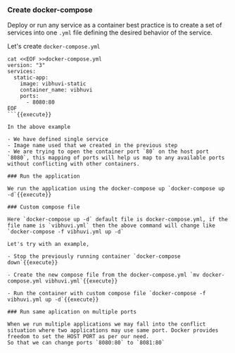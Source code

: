 ### Create docker-compose

Deploy or run any service as a container best practice is to create a set of services into one `.yml` file defining the desired behavior of the service. 

Let's create `docker-compose.yml`

```
cat <<EOF >>docker-compose.yml
version: "3"
services:
  static-app:
    image: vibhuvi-static
    container_name: vibhuvi
    ports:
      - 8080:80
EOF
```{{execute}}

In the above example 

- We have defined single service
- Image name used that we created in the previous step
- We are trying to open the container port `80` on the host port `8080`, this mapping of ports will help us map to any available ports without conflicting with other containers. 

### Run the application

We run the application using the docker-compose up `docker-compose up -d`{{execute}}

### Custom compose file

Here `docker-compose up -d` default file is docker-compose.yml, if the file name is `vibhuvi.yml` then the above command will change like  `docker-compose -f vibhuvi.yml up -d`

Let's try with an example, 

- Stop the previously running container `docker-compose down`{{execute}}

- Create the new compose file from the docker-compose.yml `mv docker-compose.yml vibhuvi.yml`{{execute}}

- Run the container with custom compose file `docker-compose -f vibhuvi.yml up -d`{{execute}}

### Run same aplication on multiple ports

When we run multiple applications we may fall into the conflict situation where two applications may use same port. Docker provides freedom to set the HOST PORT as per our need.
So that we can change ports `8080:80` to `8081:80`